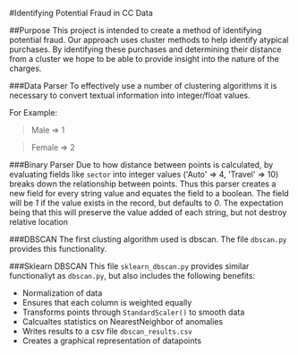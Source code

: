 #Identifying Potential Fraud in CC Data

##Purpose
This project is intended to create a method of identifying potential fraud. Our approach uses cluster methods to help identify atypical purchases. By identifying these purchases and determining their distance from a cluster we hope to be able to provide insight into the nature of the charges.


###Data Parser
To effectively use a number of clustering algorithms it is necessary to convert textual information into integer/float values.

For Example:
> Male => 1

> Female => 2

###Binary Parser
Due to how distance between points is calculated, by evaluating fields like `sector` into integer values ('Auto' => 4, 'Travel' => 10) breaks down the relationship between points. Thus this parser creates a new field for every string value and equates the field to a boolean. The field will be *1* if the value exists in the record, but defaults to *0*. The expectation being that this will preserve the value added of each string, but not destroy relative location

###DBSCAN
The first clusting algorithm used is dbscan. The file `dbscan.py` provides this functionality.

###Sklearn DBSCAN
This file `sklearn_dbscan.py` provides similar functionaliyt as `dbscan.py`, but also includes the following benefits:
 - Normalization of data
  - Ensures that each column is weighted equally
 - Transforms points through `StandardScaler()` to smooth data
 - Calcualtes statistics on NearestNeighbor of anomalies
 - Writes results to a csv file `dbscan_results.csv`
 - Creates a graphical representation of datapoints